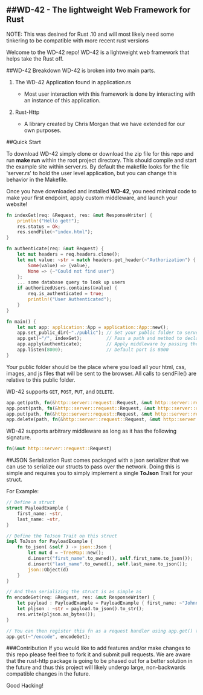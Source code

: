##WD-42 - The lightweight Web Framework for Rust
------

NOTE: This was desined for Rust .10 and will most likely need some tinkering to be compatible with more recent rust versions

Welcome to the WD-42 repo! WD-42 is a lightweight web framework that helps take the Rust off.

##WD-42 Breakdown
WD-42 is broken into two main parts.

1) The WD-42 Application found in application.rs

   * Most user interaction with this framework is done by interacting with an instance of this application.

2) Rust-Http

   * A library created by Chris Morgan that we have extended for our own purposes.

##Quick Start

To download WD-42 simply clone or download the zip file for this repo and run **make run** within the root project directory.  This should compile and start the example site within server.rs. By default the makefile looks for the file 'server.rs' to hold the user level application, but you can change this behavior in the Makefile.

Once you have downloaded and installed **WD-42**, you need minimal code to make your first endpoint, apply custom middleware, and launch your website!
```rust
fn indexGet(req: &Request, res: &mut ResponseWriter) {
    println!("Hello get!");
    res.status = Ok;
    res.sendFile(~"index.html");
}

fn authenticate(req: &mut Request) {
    let mut headers = req.headers.clone();
    let mut value: ~str = match headers.get_header(~"Authorization") {
        Some(value) => {value},
        None => {~"Could not find user"}
    };
    ... some database query to look up users
    if authorizedUsers.contains(&value) {
        req.is_authenticated = true;
        println!("User Authenticated");
    }
}

fn main() {
    let mut app: application::App = application::App::new();
    app.set_public_dir(~"./public"); // Set your public folder to serve files from
    app.get(~"/", indexGet);         // Pass a path and method to declare an endpoint
    app.apply(authenticate);         // Apply middleware by passing the necessary function
    app.listen(8000);                // Default port is 8000
}
```
Your public folder should be the place where you load all your html, css, images, and js files that will be sent to the browser. All calls to sendFile() are relative to this public folder.

WD-42 supports `GET`, `POST`, `PUT`, and `DELETE`.
```rust
app.get(path, fn(&http::server::request::Request, &mut http::server::response::ResponseWriter<>));
app.post(path, fn(&http::server::request::Request, &mut http::server::response::ResponseWriter<>));
app.put(path, fn(&http::server::request::Request, &mut http::server::response::ResponseWriter<>));
app.delete(path, fn(&http::server::request::Request, &mut http::server::response::ResponseWriter<>));
```

WD-42 supports arbitrary middleware as long as it has the following signature.
```rust
fn(&mut http::server::request::Request)
```

##JSON Serialization
Rust comes packaged with a json serializer that we can use to serialize our structs to pass over the network. Doing this is simple and requires you to simply implement a single **ToJson** Trait for your struct.

For Example:
```rust
// Define a struct
struct PayloadExample {
    first_name: ~str,
    last_name: ~str,
}

// Define the ToJson Trait on this struct
impl ToJson for PayloadExample {
    fn to_json( &self ) -> json::Json {
        let mut d = ~TreeMap::new();
        d.insert("first_name".to_owned(), self.first_name.to_json());
        d.insert("last_name".to_owned(), self.last_name.to_json());
        json::Object(d)
    }
}

// And then serializing the struct is as simple as
fn encodeGet(req: &Request, res: &mut ResponseWriter) {
    let payload : PayloadExample = PayloadExample { first_name: ~"Johnny", last_name: ~"Bravo" };
    let pljson : ~str = payload.to_json().to_str();
    res.write(pljson.as_bytes());
}

// You can then register this fn as a request handler using app.get() to see the result
app.get(~"/encode", encodeGet);
```

###Contribution
If you would like to add features and/or make changes to this repo please feel free to fork it and submit pull requests.  We  are aware that the rust-http package is going to be phased out for a better solution in the future and thus this project will likely undergo large, non-backwards compatible changes in the future.

Good Hacking!
